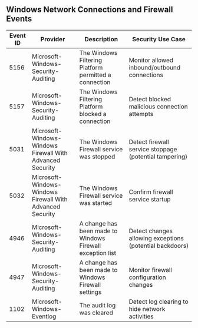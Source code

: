 ## Windows Network Connections and Firewall Events

| Event ID | Provider                              | Description                                                    | Security Use Case                                                    |
|----------|----------------------------------------|----------------------------------------------------------------|--------------------------------------------------------------------|
| 5156     | Microsoft-Windows-Security-Auditing    | The Windows Filtering Platform permitted a connection        | Monitor allowed inbound/outbound connections                      |
| 5157     | Microsoft-Windows-Security-Auditing    | The Windows Filtering Platform blocked a connection          | Detect blocked malicious connection attempts                      |
| 5031     | Microsoft-Windows-Windows Firewall With Advanced Security | The Windows Firewall service was stopped                  | Detect firewall service stoppage (potential tampering)           |
| 5032     | Microsoft-Windows-Windows Firewall With Advanced Security | The Windows Firewall service was started                  | Confirm firewall service startup                                  |
| 4946     | Microsoft-Windows-Security-Auditing    | A change has been made to Windows Firewall exception list     | Detect changes allowing exceptions (potential backdoors)         |
| 4947     | Microsoft-Windows-Security-Auditing    | A change has been made to Windows Firewall settings           | Monitor firewall configuration changes                           |
| 1102     | Microsoft-Windows-Eventlog             | The audit log was cleared                                     | Detect log clearing to hide network activities                   |
